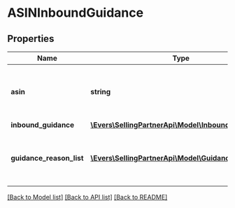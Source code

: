 # ASINInboundGuidance

## Properties
Name | Type | Description | Notes
------------ | ------------- | ------------- | -------------
**asin** | **string** | The Amazon Standard Identification Number (ASIN) of the item. | 
**inbound_guidance** | [**\Evers\SellingPartnerApi\Model\InboundGuidance**](InboundGuidance.md) |  | 
**guidance_reason_list** | [**\Evers\SellingPartnerApi\Model\GuidanceReasonList**](GuidanceReasonList.md) | A list of reasons for the current inbound guidance for this item. | [optional] 

[[Back to Model list]](../README.md#documentation-for-models) [[Back to API list]](../README.md#documentation-for-api-endpoints) [[Back to README]](../README.md)


